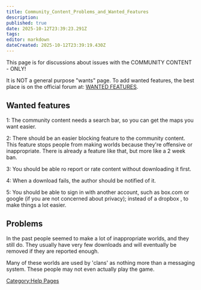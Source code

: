 ```yaml
---
title: Community_Content_Problems_and_Wanted_Features
description: 
published: true
date: 2025-10-12T23:39:23.291Z
tags: 
editor: markdown
dateCreated: 2025-10-12T23:39:19.430Z
---
```


This page is for discussions about issues with the COMMUNITY CONTENT -
ONLY\!

It is NOT a general purpose "wants" page. To add wanted features, the
best place is on the official forum at: [WANTED
FEATURES](http://survivalcraft.lefora.com/forums/1377297/Feature-Requests).

## Wanted features

1: The community content needs a search bar, so you can get the maps you
want easier.

2: There should be an easier blocking feature to the community content.
This feature stops people from making worlds because they're offensive
or inappropriate. There is already a feature like that, but more like a
2 week ban.

3: You should be able ro report or rate content without downloading it
first.

4: When a download fails, the author should be notified of it.

5: You should be able to sign in with another account, such as box.com
or google (if you are not concerned about privacy); instead of a dropbox
, to make things a lot easier.

## Problems

In the past people seemed to make a lot of inappropriate worlds, and
they still do. They usually have very few downloads and will eventually
be removed if they are reported enough.

Many of these worlds are used by 'clans' as nothing more than a
messaging system. These people may not even actually play the game.

[Category:Help Pages](Category:Help_Pages "wikilink")